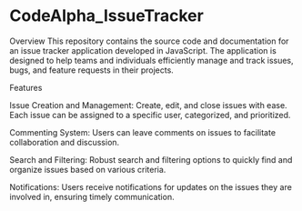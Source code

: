 # CodeAlpha_IssueTracker

Overview
This repository contains the source code and documentation for an issue tracker application developed in JavaScript. The application is designed to help teams and individuals efficiently manage and track issues, bugs, and feature requests in their projects.

Features

Issue Creation and Management: Create, edit, and close issues with ease. Each issue can be assigned to a specific user, categorized, and prioritized.

Commenting System: Users can leave comments on issues to facilitate collaboration and discussion.

Search and Filtering: Robust search and filtering options to quickly find and organize issues based on various criteria.

Notifications: Users receive notifications for updates on the issues they are involved in, ensuring timely communication.
